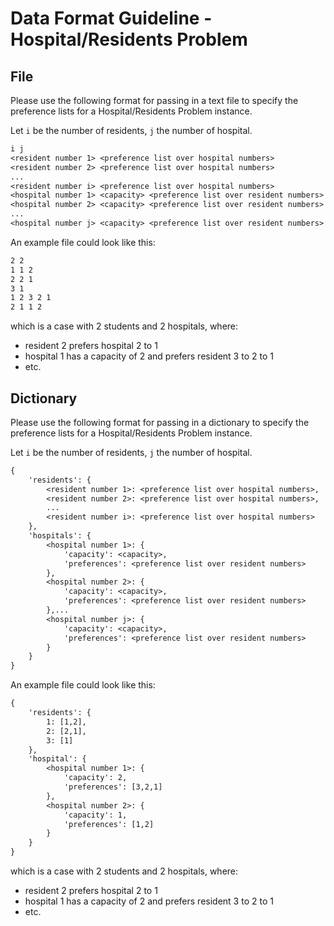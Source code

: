 # Data Format Guideline - Hospital/Residents Problem

## File

Please use the following format for passing in a text file to specify the preference lists for a Hospital/Residents Problem instance.

Let `i` be the number of residents, `j` the number of hospital.

```txt
i j
<resident number 1> <preference list over hospital numbers>
<resident number 2> <preference list over hospital numbers>
...
<resident number i> <preference list over hospital numbers>
<hospital number 1> <capacity> <preference list over resident numbers>
<hospital number 2> <capacity> <preference list over resident numbers>
...
<hospital number j> <capacity> <preference list over resident numbers>
```

An example file could look like this:

```txt
2 2
1 1 2
2 2 1
3 1
1 2 3 2 1
2 1 1 2
```

which is a case with 2 students and 2 hospitals, where:

- resident 2 prefers hospital 2 to 1
- hospital 1 has a capacity of 2 and prefers resident 3 to 2 to 1
- etc.

## Dictionary

Please use the following format for passing in a dictionary to specify the preference lists for a Hospital/Residents Problem instance.

Let `i` be the number of residents, `j` the number of hospital.

```txt
{
    'residents': {
        <resident number 1>: <preference list over hospital numbers>,
        <resident number 2>: <preference list over hospital numbers>,
        ...
        <resident number i>: <preference list over hospital numbers>
    },
    'hospitals': {
        <hospital number 1>: {
            'capacity': <capacity>,
            'preferences': <preference list over resident numbers>
        },
        <hospital number 2>: {
            'capacity': <capacity>,
            'preferences': <preference list over resident numbers>
        },...
        <hospital number j>: {
            'capacity': <capacity>,
            'preferences': <preference list over resident numbers>
        }
    }
}
```

An example file could look like this:

```txt
{
    'residents': {
        1: [1,2],
        2: [2,1],
        3: [1]
    },
    'hospital': {
        <hospital number 1>: {
            'capacity': 2,
            'preferences': [3,2,1]
        },
        <hospital number 2>: {
            'capacity': 1,
            'preferences': [1,2]
        }
    }
}
```

which is a case with 2 students and 2 hospitals, where:

- resident 2 prefers hospital 2 to 1
- hospital 1 has a capacity of 2 and prefers resident 3 to 2 to 1
- etc.